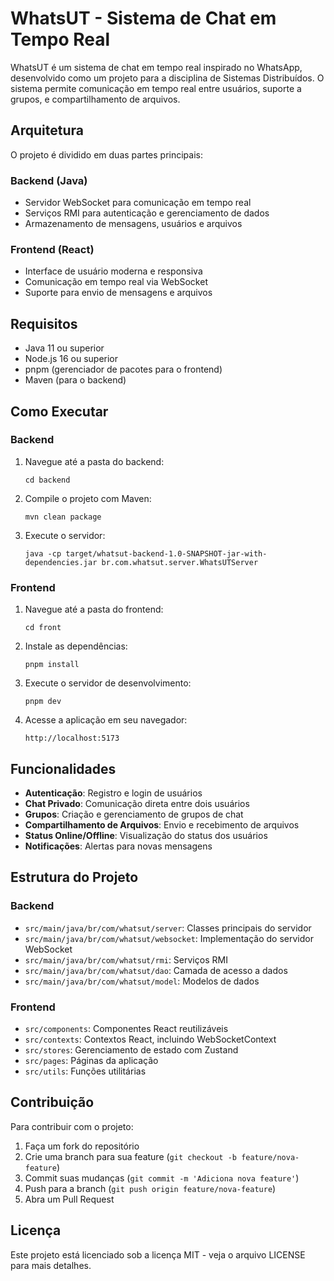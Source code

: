 # WhatsUT - Sistema de Chat em Tempo Real

WhatsUT é um sistema de chat em tempo real inspirado no WhatsApp, desenvolvido como um projeto para a disciplina de Sistemas Distribuídos. O sistema permite comunicação em tempo real entre usuários, suporte a grupos, e compartilhamento de arquivos.

## Arquitetura

O projeto é dividido em duas partes principais:

### Backend (Java)
- Servidor WebSocket para comunicação em tempo real
- Serviços RMI para autenticação e gerenciamento de dados
- Armazenamento de mensagens, usuários e arquivos

### Frontend (React)
- Interface de usuário moderna e responsiva
- Comunicação em tempo real via WebSocket
- Suporte para envio de mensagens e arquivos

## Requisitos

- Java 11 ou superior
- Node.js 16 ou superior
- pnpm (gerenciador de pacotes para o frontend)
- Maven (para o backend)

## Como Executar

### Backend

1. Navegue até a pasta do backend:
   ```
   cd backend
   ```

2. Compile o projeto com Maven:
   ```
   mvn clean package
   ```

3. Execute o servidor:
   ```
   java -cp target/whatsut-backend-1.0-SNAPSHOT-jar-with-dependencies.jar br.com.whatsut.server.WhatsUTServer
   ```

### Frontend

1. Navegue até a pasta do frontend:
   ```
   cd front
   ```

2. Instale as dependências:
   ```
   pnpm install
   ```

3. Execute o servidor de desenvolvimento:
   ```
   pnpm dev
   ```

4. Acesse a aplicação em seu navegador:
   ```
   http://localhost:5173
   ```

## Funcionalidades

- **Autenticação**: Registro e login de usuários
- **Chat Privado**: Comunicação direta entre dois usuários
- **Grupos**: Criação e gerenciamento de grupos de chat
- **Compartilhamento de Arquivos**: Envio e recebimento de arquivos
- **Status Online/Offline**: Visualização do status dos usuários
- **Notificações**: Alertas para novas mensagens

## Estrutura do Projeto

### Backend
- `src/main/java/br/com/whatsut/server`: Classes principais do servidor
- `src/main/java/br/com/whatsut/websocket`: Implementação do servidor WebSocket
- `src/main/java/br/com/whatsut/rmi`: Serviços RMI
- `src/main/java/br/com/whatsut/dao`: Camada de acesso a dados
- `src/main/java/br/com/whatsut/model`: Modelos de dados

### Frontend
- `src/components`: Componentes React reutilizáveis
- `src/contexts`: Contextos React, incluindo WebSocketContext
- `src/stores`: Gerenciamento de estado com Zustand
- `src/pages`: Páginas da aplicação
- `src/utils`: Funções utilitárias

## Contribuição

Para contribuir com o projeto:

1. Faça um fork do repositório
2. Crie uma branch para sua feature (`git checkout -b feature/nova-feature`)
3. Commit suas mudanças (`git commit -m 'Adiciona nova feature'`)
4. Push para a branch (`git push origin feature/nova-feature`)
5. Abra um Pull Request

## Licença

Este projeto está licenciado sob a licença MIT - veja o arquivo LICENSE para mais detalhes.
